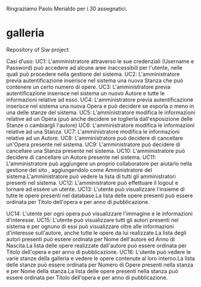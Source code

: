 Ringraziamo Paolo Merialdo per i 30 assegnatici.


# galleria
Repository of Siw project 

Casi d'uso:
UC1: L'amministratore attraverso le sue credenziali (Username e Password) può accedere ad alcune aree inaccessibili per l'utente, nelle quali può procedere nella gestione del sistema.
UC2: L'amministratore previa autentificazione inserisce nel sistema una nuova Stanza che può contenere un certo numero di opere.
UC3: L'amministratore previa autentificazione inserisce nel sistema un nuovo Autore e tutte le informazioni relative ad esso.
UC4: L'amministratore previa autentificazione inserisce nel sistema una nuova Opera e può decidere se esporla o meno in una delle stanze del sistema.
UC5: L'amministratore modifica le informazioni relative ad un Opera (può anche decidere se toglierla dall'esposizione delle Stanze o cambiargli l'autore)
UC6: L'amministratore modifica le informazioni relative ad una Stanza.
UC7: L'amministratore modifica le informazioni relative ad un Autore.
UC8: L'amministratore può decidere di cancellare un'Opera presente nel sistema.
UC9: L'amministratore può decidere di cancellare una Stanza presente nel sistema.
UC10: L'amministratore può decidere di cancellare un Autore presente nel sistema.
UC11: L'amministratore può aggiungere un proprio collaboratore per aiutarlo nella gestione del sito , aggiungendolo come Amministratore del sistema.L'amministratore può vedere la lista di tutti gli amministratori presenti nel sistema.
UC12: L'amministratore può effettuare il logout e tornare ad essere un utente.
UC13: L'utente può visualizzare l'insieme di tutte le opere presenti nel database.La lista delle opere presenti può essere ordinata per Titolo dell'opera e per anno di pubblicazione. 

UC14: L'utente per ogni opera può visualizzare l'immagine e le informazioni d'interesse.
UC15: L'utente può visualizzare tutti gli autori presenti nel sistema e per ognuno di essi può visualizzare oltre alle informazioni d'interesse sull'autore, anche tutte le opere da lui realizzate.La lista degli autori presenti può essere ordinata per Nome dell'autore ed Anno di Nascita.La lista delle opere realizzate dall'autore può essere ordinata per Titolo dell'opera e per anno di pubblicazione.
UC16: L'utente può vedere le varie stanze della galleria e vedere le opere contenute al loro interno.La lista delle stanze può essere ordinata per Numero di Opere presenti nella stanza e per Nome della stanza.La lista delle opere presenti nella stanza può essere ordinata per Titolo dell'opera e per anno di pubblicazione. 


